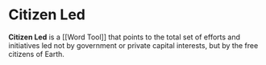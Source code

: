 # Citizen Led

**Citizen Led** is a [[Word Tool]] that points to the total set of efforts and initiatives led not by government or private capital interests, but by the free citizens of Earth. 